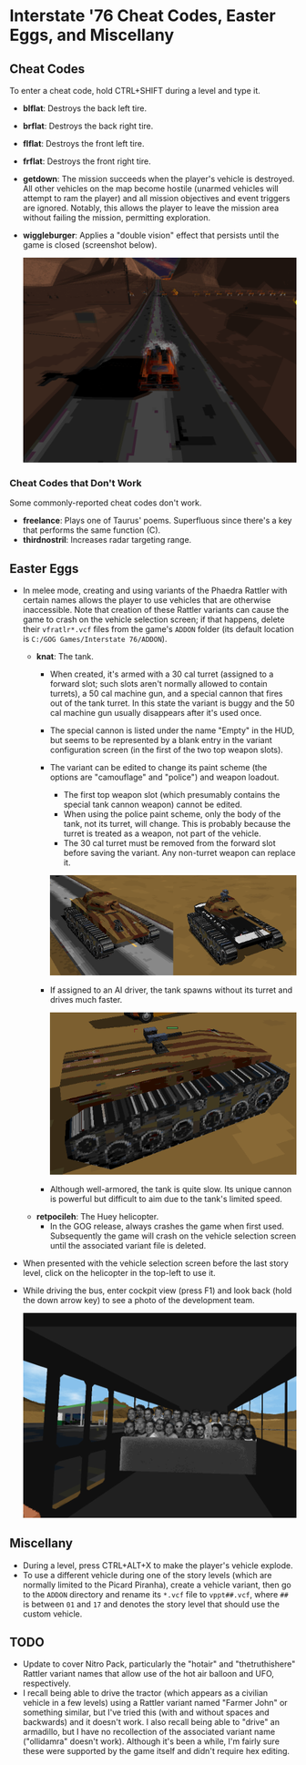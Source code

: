 # Interstate '76 Cheat Codes, Easter Eggs, and Miscellany

## Cheat Codes

To enter a cheat code, hold CTRL+SHIFT during a level and type it.

* **blflat**: Destroys the back left tire.
* **brflat**: Destroys the back right tire.
* **flflat**: Destroys the front left tire.
* **frflat**: Destroys the front right tire.
* **getdown**: The mission succeeds when the player's vehicle is destroyed. All other vehicles on the map become hostile (unarmed vehicles will attempt to ram the player) and all mission objectives and event triggers are ignored. Notably, this allows the player to leave the mission area without failing the mission, permitting exploration.
* **wiggleburger**: Applies a "double vision" effect that persists until the game is closed (screenshot below).

  ![Wiggleburder.](images/img-wiggleburger.png)

### Cheat Codes that Don't Work

Some commonly-reported cheat codes don't work.

* **freelance**: Plays one of Taurus' poems. Superfluous since there's a key that performs the same function (C).
* **thirdnostril**: Increases radar targeting range.

## Easter Eggs

* In melee mode, creating and using variants of the Phaedra Rattler with certain names allows the player to use vehicles that are otherwise inaccessible. Note that creation of these Rattler variants can cause the game to crash on the vehicle selection screen; if that happens, delete their `vfratlr*.vcf` files from the game's `ADDON` folder (its default location is `C:/GOG Games/Interstate 76/ADDON`).
  * **knat**: The tank.
    * When created, it's armed with a 30 cal turret (assigned to a forward slot; such slots aren't normally allowed to contain turrets), a 50 cal machine gun, and a special cannon that fires out of the tank turret. In this state the variant is buggy and the 50 cal machine gun usually disappears after it's used once.
    * The special cannon is listed under the name "Empty" in the HUD, but seems to be represented by a blank entry in the variant configuration screen (in the first of the two top weapon slots).
    * The variant can be edited to change its paint scheme (the options are "camouflage" and "police") and weapon loadout.
      * The first top weapon slot (which presumably contains the special tank cannon weapon) cannot be edited.
      * When using the police paint scheme, only the body of the tank, not its turret, will change. This is probably because the turret is treated as a weapon, not part of the vehicle.
      * The 30 cal turret must be removed from the forward slot before saving the variant. Any non-turret weapon can replace it.
    
      ![](images/img-tank.png)
    * If assigned to an AI driver, the tank spawns without its turret and drives much faster.

      ![](images/img-tank-npc.png)
    * Although well-armored, the tank is quite slow. Its unique cannon is powerful but difficult to aim due to the tank's limited speed.
  * **retpocileh**: The Huey helicopter.
    * In the GOG release, always crashes the game when first used. Subsequently the game will crash on the vehicle selection screen until the associated variant file is deleted.

* When presented with the vehicle selection screen before the last story level, click on the helicopter in the top-left to use it.
* While driving the bus, enter cockpit view (press F1) and look back (hold the down arrow key) to see a photo of the development team.

  ![](images/img-dev-team.png)

## Miscellany

* During a level, press CTRL+ALT+X to make the player's vehicle explode.
* To use a different vehicle during one of the story levels (which are normally limited to the Picard Piranha), create a vehicle variant, then go to the `ADDON` directory and rename its `*.vcf` file to `vppt##.vcf`, where `##` is between `01` and `17` and denotes the story level that should use the custom vehicle.

## TODO

* Update to cover Nitro Pack, particularly the "hotair" and "thetruthishere" Rattler variant names that allow use of the hot air balloon and UFO, respectively.
* I recall being able to drive the tractor (which appears as a civilian vehicle in a few levels) using a Rattler variant named "Farmer John" or something similar, but I've tried this (with and without spaces and backwards) and it doesn't work. I also recall being able to "drive" an armadillo, but I have no recollection of the associated variant name ("ollidamra" doesn't work). Although it's been a while, I'm fairly sure these were supported by the game itself and didn't require hex editing.